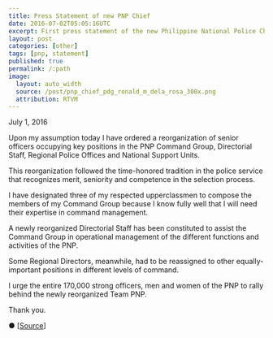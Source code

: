 ```yaml
---
title: Press Statement of new PNP Chief
date: 2016-07-02T05:05:16UTC
excerpt: First press statement of the new Philippine National Police Chief, Police Director General Ronald Dela Rosa, after his assumption of command on 1 July 2016.
layout: post
categories: [other]
tags: [pnp, statement]
published: true
permalink: /:path
image:
  layout: auto_width
  source: /post/pnp_chief_pdg_ronald_m_dela_rosa_300x.png
  attribution: RTVM
---
```


July 1, 2016

Upon my assumption today I have ordered a reorganization of senior officers occupying key positions in the PNP Command Group, Directorial Staff, Regional Police Offices and National Support Units.

This reorganization followed the time-honored tradition in the police service that recognizes merit, seniority and competence in the selection process.

I have designated three of my respected upperclassmen to compose the members of my Command Group because I know fully well that I will need their expertise in command management.

A newly reorganized Directorial Staff has been constituted to assist the Command Group in operational management of the different functions and activities of the PNP.

Some Regional Directors, meanwhile, had to be reassigned to other equally-important positions in different levels of command.

I urge the entire 170,000 strong officers, men and women of the PNP to rally behind the newly reorganized Team PNP.

Thank you.

&#x25cf; [[Source](http://pnp.gov.ph/portal/index.php/press-news-releases/latest-news/3431-press-statement-of-the-chief-pnp-pdg-ronald-m-dela-rosa)]
